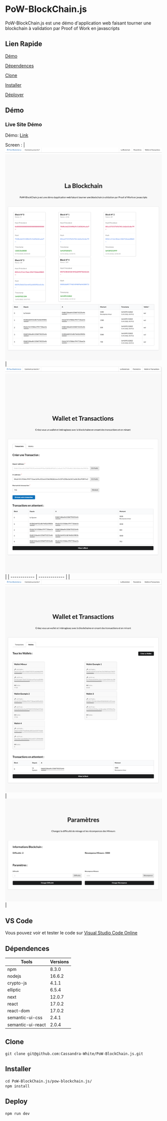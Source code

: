 # PoW-BlockChain.js
PoW-BlockChain.js est une démo d'application web faisant tourner une blockchain à validation par Proof of Work en javascripts

##  Lien Rapide

[Démo](#démo)

[Dépendences](#dépendences)

[Clone](#clone)

[Installer](#installer)

[Déployer](#déployer)


## Démo

### Live Site Démo

Démo: [Link](https://pow-blockchain-js.vercel.app/)

Screen :
| ![Blockchain](https://github.com/Cassandra-White/PoW-BlockChain.js/blob/main/images/1.blockchainExemple.png?raw=true) | ![Transaction](https://github.com/Cassandra-White/PoW-BlockChain.js/blob/main/images/2.transactionExemple.png?raw=true) |
| ------------ | ------------- |
| ![Wallets](https://github.com/Cassandra-White/PoW-BlockChain.js/blob/main/images/3.walletExemple.png?raw=true) | ![Params](https://github.com/Cassandra-White/PoW-BlockChain.js/blob/main/images/4.paramsExemple.png?raw=true) |

 ## VS Code 
 
 Vous pouvez voir et tester le code sur [Visual Studio Code Online](https://github.dev/Cassandra-White/PoW-BlockChain.js)

## Dépendences

    
| Tools                      | Versions |
| -------------------------  | -------- |
| npm                        | 8.3.0    |
| nodejs                     | 16.6.2   |
| crypto-js                  | 4.1.1    |
| elliptic                   | 6.5.4    |
| next                       | 12.0.7   |
| react                      | 17.0.2   |
| react-dom                  | 17.0.2   |
| semantic-ui-css            | 2.4.1    |
| semantic-ui-react          | 2.0.4    |


## Clone

```
git clone git@github.com:Cassandra-White/PoW-BlockChain.js.git
```

## Installer

```
cd PoW-BlockChain.js/pow-blockchain.js/
npm install
```

## Deploy

```
npm run dev
```
 

